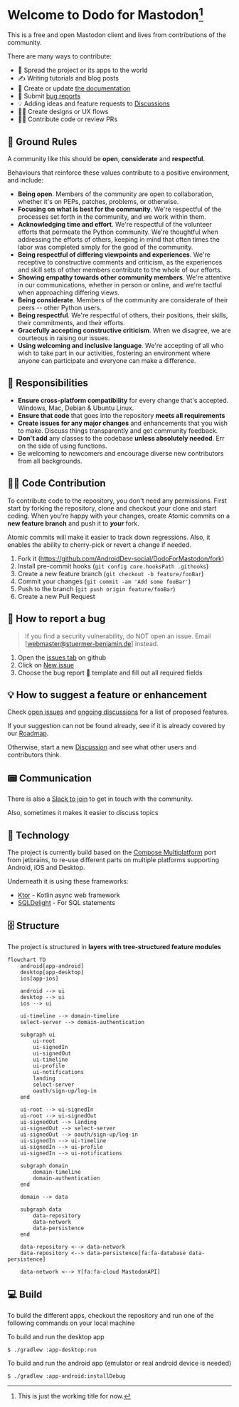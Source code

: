 # Welcome to Dodo for Mastodon[^temporary]
[^temporary]: This is just the working title for now.

This is a free and open Mastodon client and lives from contributions of the community. 

There are many ways to contribute:

 * 📣 Spread the project or its apps to the world
 * ✍️ Writing tutorials and blog posts
 * 📝 Create or update [the documentation](https://github.com/AndroidDev-social/DodoForMastodon/wiki)
 * 🐛 Submit [bug reports](https://github.com/AndroidDev-social/DodoForMastodon/issues)
 * 💡 Adding ideas and feature requests to [Discussions](https://github.com/AndroidDev-social/DodoForMastodon/discussions)
 * 👩‍🎨 Create designs or UX flows
 * 🧑‍💻 Contribute code or review PRs



## 📜 Ground Rules

A community like this should be **open**, **considerate** and **respectful**.

Behaviours that reinforce these values contribute to a positive environment, and include:

 * **Being open**. Members of the community are open to collaboration, whether it's on PEPs, patches, problems, or otherwise.
 * **Focusing on what is best for the community**. We're respectful of the processes set forth in the community, and we work within them.
 * **Acknowledging time and effort**. We're respectful of the volunteer efforts that permeate the Python community. We're thoughtful when addressing the efforts of others, keeping in mind that often times the labor was completed simply for the good of the community.
 * **Being respectful of differing viewpoints and experiences**. We're receptive to constructive comments and criticism, as the experiences and skill sets of other members contribute to the whole of our efforts.
 * **Showing empathy towards other community members**. We're attentive in our communications, whether in person or online, and we're tactful when approaching differing views.
 * **Being considerate**. Members of the community are considerate of their peers -- other Python users.
 * **Being respectful**. We're respectful of others, their positions, their skills, their commitments, and their efforts.
 * **Gracefully accepting constructive criticism**. When we disagree, we are courteous in raising our issues.
 * **Using welcoming and inclusive language**. We're accepting of all who wish to take part in our activities, fostering an environment where anyone can participate and everyone can make a difference.



## 🤝 Responsibilities

 * **Ensure cross-platform compatibility** for every change that's accepted. Windows, Mac, Debian & Ubuntu Linux.
 * **Ensure that code** that goes into the repository **meets all requirements**
 * **Create issues for any major changes** and enhancements that you wish to make. Discuss things transparently and get community feedback.
 * **Don't add** any classes to the codebase **unless absolutely needed**. Err on the side of using functions.
 * Be welcoming to newcomers and encourage diverse new contributors from all backgrounds.



## 🧑‍💻 Code Contribution

To contribute code to the repository, you don't need any permissions.
First start by forking the repository, clone and checkout your clone and start coding.
When you're happy with your changes, create Atomic commits on a **new feature branch** and push it to ***your*** fork.

Atomic commits will make it easier to track down regressions. Also, it enables the ability to cherry-pick or revert a change if needed.

1. Fork it (https://github.com/AndroidDev-social/DodoForMastodon/fork)
2. Install pre-commit hooks (`git config core.hooksPath .githooks`)
3. Create a new feature branch (`git checkout -b feature/fooBar`)
4. Commit your changes (`git commit -am 'Add some fooBar'`)
5. Push to the branch (`git push origin feature/fooBar`)
6. Create a new Pull Request



## 🐛 How to report a bug

> If you find a security vulnerability, do NOT open an issue. Email [webmaster@stuermer-benjamin.de] instead.

1. Open the [issues tab](https://github.com/AndroidDev-social/DodoForMastodon/issues) on github
2. Click on [New issue](https://github.com/AndroidDev-social/DodoForMastodon/issues/new/choose)
3. Choose the bug report 🐛 template and fill out all required fields



## 💡 How to suggest a feature or enhancement

Check [open issues](https://github.com/AndroidDev-social/DodoForMastodon/issues) and [ongoing discussions](https://github.com/AndroidDev-social/MastodonCompose/discussions) for a list of proposed features.

If your suggestion can not be found already, see if it is already covered by our [Roadmap](https://github.com/AndroidDev-social/DodoForMastodon#roadmap).

Otherwise, start a new [Discussion](https://github.com/AndroidDev-social/DodoForMastodon/discussions) and see what other users and contributors think.



## 📟 Communication

There is also a [Slack to join](https://join.slack.com/t/androiddev-social/shared_invite/zt-1jchjo9kz-_Q_I02QWeenpya10Is6trQ) to get in touch with the community.

Also, sometimes it makes it easier to discuss topics



## 💾 Technology

The project is currently build based on the [Compose Multiplatform](https://www.jetbrains.com/lp/compose-mpp/) port from jetbrains,
to re-use different parts on multiple platforms supporting Android, iOS and Desktop.

Underneath it is using these frameworks:

* [Ktor](https://github.com/ktorio/ktor) - Kotlin async web framework
* [SQLDelight](https://cashapp.github.io/sqldelight/multiplatform_sqlite/) - For SQL statements



## 🗄️ Structure

The project is structured in **layers with tree-structured feature modules**

```mermaid
flowchart TD
    android[app-android]
    desktop[app-desktop]
    ios[app-ios]

    android --> ui
    desktop --> ui
    ios --> ui

    ui-timeline --> domain-timeline
    select-server --> domain-authentication

    subgraph ui
        ui-root
        ui-signedIn
        ui-signedOut
        ui-timeline
        ui-profile
        ui-notifications
        landing
        select-server
        oauth/sign-up/log-in
    end
    
    ui-root --> ui-signedIn
    ui-root --> ui-signedOut
    ui-signedOut --> landing
    ui-signedOut --> select-server
    ui-signedOut --> oauth/sign-up/log-in
    ui-signedIn --> ui-timeline
    ui-signedIn --> ui-profile
    ui-signedIn --> ui-notifications
    
    subgraph domain
        domain-timeline
        domain-authentication 
    end
    
    domain --> data

    subgraph data
        data-repository
        data-network
        data-persistence
    end

    data-repository <--> data-network
    data-repository <--> data-persistence[fa:fa-database data-persistence]

    data-network <--> Y[fa:fa-cloud MastodonAPI]
```



## 💻 Build

To build the different apps, checkout the repository and run one of the following commands on your local machine

To build and run the desktop app
```shell
$ ./gradlew :app-desktop:run
```

To build and run the android app (emulator or real android device is needed)
```shell
$ ./gradlew :app-android:installDebug
```
